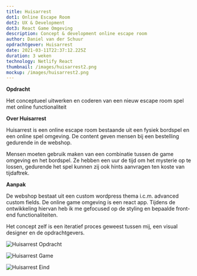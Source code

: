 ```yaml
---
title: Huisarrest
dot1: Online Escape Room
dot2: UX & Development
dot3: React Game Omgeving
description: Concept & development online escape room
author: Daniel van der Schuur
opdrachtgever: Huisarrest
date: 2021-03-11T22:37:12.225Z
duration: 3 weken
technology: Netlify React
thumbnail: /images/huisarrest2.png
mockup: /images/huisarrest2.png
---
```

**Opdracht**

Het conceptueel uitwerken en coderen van een nieuw escape room spel met online functionaliteit

**Over Huisarrest**

Huisarrest is een online escape room bestaande uit een fysiek bordspel en een online  spel omgeving. De content geven mensen bij een bestelling gedurende in de webshop.

Mensen moeten gebruik maken van een combinatie tussen de game omgeving en het bordspel. Ze hebben een uur de tijd om het mysterie op te lossen, gedurende het spel kunnen zij ook hints aanvragen ten koste van tijdaftrek.

**Aanpak**

De webshop bestaat uit een custom wordpress thema i.c.m. advanced custom fields. De online game omgeving is een react app. Tijdens de ontwikkeling hiervan heb ik me gefocused op de styling en bepaalde front-end functionaliteiten.

Het concept zelf is een iteratief proces geweest tussen mij, een visual designer en de opdrachtgevers.

![Huisarrest Opdracht](/images/huisarrest_screen.jpg "Huisarrest Opdracht")

![Huisarrest Game](/images/huisarrest_gameomgeving.jpg "Huisarrest Game")

![Huisarrest Eind](/images/huisarrest_eing.jpg "Huisarrest Eind")